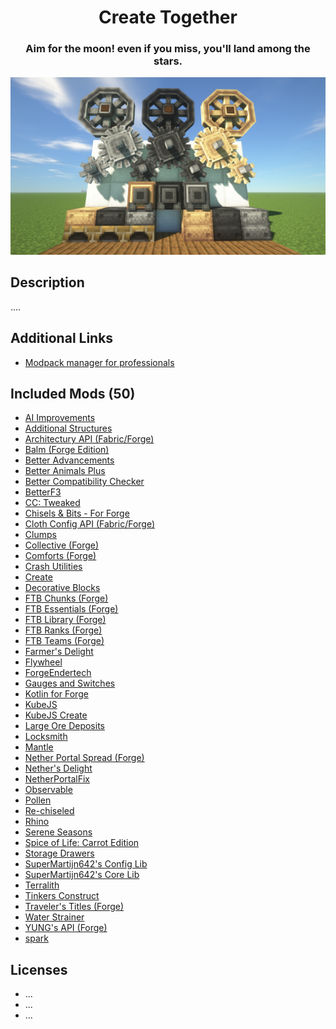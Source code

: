 <center>
    <h1>Create Together</h1>
    <h3>Aim for the moon! even if you miss, you'll land among the stars.</h3>
    <img src=".github/assets/pack-banner.png" />
</center>

## Description
....

## Additional Links
 - [Modpack manager for professionals](https://github.sre.pub/froehlichA/pax)

## Included Mods (50)
 - [AI Improvements](https://www.curseforge.com/minecraft/mc-mods/ai-improvements/files/3798941)
 - [Additional Structures](https://www.curseforge.com/minecraft/mc-mods/additional-structures/files/3823610)
 - [Architectury API (Fabric/Forge)](https://www.curseforge.com/minecraft/mc-mods/architectury-api/files/3893735)
 - [Balm (Forge Edition)](https://www.curseforge.com/minecraft/mc-mods/balm/files/3830790)
 - [Better Advancements](https://www.curseforge.com/minecraft/mc-mods/better-advancements/files/3848850)
 - [Better Animals Plus](https://www.curseforge.com/minecraft/mc-mods/betteranimalsplus/files/3680864)
 - [Better Compatibility Checker](https://www.curseforge.com/minecraft/mc-mods/better-compatibility-checker/files/3846597)
 - [BetterF3](https://www.curseforge.com/minecraft/mc-mods/betterf3/files/3798367)
 - [CC: Tweaked](https://www.curseforge.com/minecraft/mc-mods/cc-tweaked/files/3845705)
 - [Chisels & Bits - For Forge](https://www.curseforge.com/minecraft/mc-mods/chisels-bits/files/3873584)
 - [Cloth Config API (Fabric/Forge)](https://www.curseforge.com/minecraft/mc-mods/cloth-config/files/3782776)
 - [Clumps](https://www.curseforge.com/minecraft/mc-mods/clumps/files/3886101)
 - [Collective (Forge)](https://www.curseforge.com/minecraft/mc-mods/collective/files/3879491)
 - [Comforts (Forge)](https://www.curseforge.com/minecraft/mc-mods/comforts/files/3682307)
 - [Crash Utilities](https://www.curseforge.com/minecraft/mc-mods/crash-utilities/files/3808085)
 - [Create](https://www.curseforge.com/minecraft/mc-mods/create/files/3872145)
 - [Decorative Blocks](https://www.curseforge.com/minecraft/mc-mods/decorative-blocks/files/3697638)
 - [FTB Chunks (Forge)](https://www.curseforge.com/minecraft/mc-mods/ftb-chunks-forge/files/3824539)
 - [FTB Essentials (Forge)](https://www.curseforge.com/minecraft/mc-mods/ftb-essentials-forge/files/3773058)
 - [FTB Library (Forge)](https://www.curseforge.com/minecraft/mc-mods/ftb-library-forge/files/3822758)
 - [FTB Ranks (Forge)](https://www.curseforge.com/minecraft/mc-mods/ftb-ranks-forge/files/3802692)
 - [FTB Teams (Forge)](https://www.curseforge.com/minecraft/mc-mods/ftb-teams-forge/files/3725501)
 - [Farmer's Delight](https://www.curseforge.com/minecraft/mc-mods/farmers-delight/files/3834150)
 - [Flywheel](https://www.curseforge.com/minecraft/mc-mods/flywheel/files/3871082)
 - [ForgeEndertech](https://www.curseforge.com/minecraft/mc-mods/forgeendertech/files/3864189)
 - [Gauges and Switches](https://www.curseforge.com/minecraft/mc-mods/redstone-gauges-and-switches/files/3773568)
 - [Kotlin for Forge](https://www.curseforge.com/minecraft/mc-mods/kotlin-for-forge/files/3829616)
 - [KubeJS](https://www.curseforge.com/minecraft/mc-mods/kubejs/files/3888614)
 - [KubeJS Create](https://www.curseforge.com/minecraft/mc-mods/kubejs-create/files/3815884)
 - [Large Ore Deposits](https://www.curseforge.com/minecraft/mc-mods/large-ore-deposits/files/3881262)
 - [Locksmith](https://www.curseforge.com/minecraft/mc-mods/locksmith/files/3889835)
 - [Mantle](https://www.curseforge.com/minecraft/mc-mods/mantle/files/3829975)
 - [Nether Portal Spread (Forge)](https://www.curseforge.com/minecraft/mc-mods/nether-portal-spread/files/3669324)
 - [Nether's Delight](https://www.curseforge.com/minecraft/mc-mods/nethers-delight/files/3756127)
 - [NetherPortalFix](https://www.curseforge.com/minecraft/mc-mods/netherportalfix/files/3549513)
 - [Observable](https://www.curseforge.com/minecraft/mc-mods/observable/files/3745494)
 - [Pollen](https://www.curseforge.com/minecraft/mc-mods/pollen/files/3888785)
 - [Re-chiseled](https://www.curseforge.com/minecraft/mc-mods/rechiseled/files/3736072)
 - [Rhino](https://www.curseforge.com/minecraft/mc-mods/rhino/files/3892335)
 - [Serene Seasons](https://www.curseforge.com/minecraft/mc-mods/serene-seasons/files/3804257)
 - [Spice of Life: Carrot Edition](https://www.curseforge.com/minecraft/mc-mods/spice-of-life-carrot-edition/files/3571539)
 - [Storage Drawers](https://www.curseforge.com/minecraft/mc-mods/storage-drawers/files/3807626)
 - [SuperMartijn642's Config Lib](https://www.curseforge.com/minecraft/mc-mods/supermartijn642s-config-lib/files/3862966)
 - [SuperMartijn642's Core Lib](https://www.curseforge.com/minecraft/mc-mods/supermartijn642s-core-lib/files/3863129)
 - [Terralith](https://www.curseforge.com/minecraft/mc-mods/terralith/files/3669954)
 - [Tinkers Construct](https://www.curseforge.com/minecraft/mc-mods/tinkers-construct/files/3829979)
 - [Traveler's Titles (Forge)](https://www.curseforge.com/minecraft/mc-mods/travelers-titles/files/3778233)
 - [Water Strainer](https://www.curseforge.com/minecraft/mc-mods/water-strainer/files/3699221)
 - [YUNG's API (Forge)](https://www.curseforge.com/minecraft/mc-mods/yungs-api/files/3779088)
 - [spark](https://www.curseforge.com/minecraft/mc-mods/spark/files/3824951)


 ## Licenses
 - ...
 - ...
 - ...